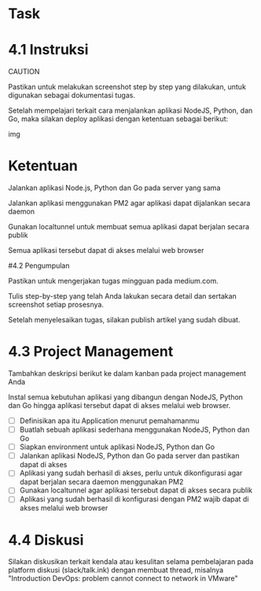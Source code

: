 # Task

# 4.1 Instruksi

CAUTION

Pastikan untuk melakukan screenshot step by step yang dilakukan, untuk digunakan sebagai dokumentasi tugas.


Setelah mempelajari terkait cara menjalankan aplikasi NodeJS, Python, dan Go, maka silakan deploy aplikasi dengan ketentuan sebagai berikut:

img

# Ketentuan
Jalankan aplikasi Node.js, Python dan Go pada server yang sama

Jalankan aplikasi menggunakan PM2 agar aplikasi dapat dijalankan secara daemon

Gunakan localtunnel untuk membuat semua aplikasi dapat berjalan secara publik

Semua aplikasi tersebut dapat di akses melalui web browser

#4.2 Pengumpulan​

Pastikan untuk mengerjakan tugas mingguan pada medium.com.

Tulis step-by-step yang telah Anda lakukan secara detail dan sertakan screenshot setiap prosesnya.

Setelah menyelesaikan tugas, silakan publish artikel yang sudah dibuat.

# 4.3 Project Management

Tambahkan deskripsi berikut ke dalam kanban pada project management Anda

Instal semua kebutuhan aplikasi yang dibangun dengan NodeJS, Python dan Go hingga aplikasi tersebut dapat di akses melalui web browser.

- [ ] Definisikan apa itu Application menurut pemahamanmu
- [ ] Buatlah sebuah aplikasi sederhana menggunakan NodeJS, Python dan Go
- [ ] Siapkan environment untuk aplikasi NodeJS, Python dan Go
- [ ] Jalankan aplikasi NodeJS, Python dan Go pada server dan pastikan dapat di akses
- [ ] Aplikasi yang sudah berhasil di akses, perlu untuk dikonfigurasi agar dapat berjalan secara daemon menggunakan PM2
- [ ] Gunakan localtunnel agar aplikasi tersebut dapat di akses secara publik
- [ ] Aplikasi yang sudah berhasil di konfigurasi dengan PM2 wajib dapat di akses melalui web browser

# 4.4 Diskusi​

Silakan diskusikan terkait kendala atau kesulitan selama pembelajaran pada platform diskusi (slack/talk.ink) dengan membuat thread, misalnya "Introduction DevOps: problem cannot connect to network in VMware"
